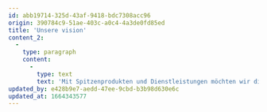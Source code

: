 ```yaml
---
id: abb19714-325d-43af-9418-bdc7308acc96
origin: 390784c9-51ae-403c-a0c4-4a3de0fd85ed
title: 'Unsere vision'
content_2:
  -
    type: paragraph
    content:
      -
        type: text
        text: 'Mit Spitzenprodukten und Dienstleistungen möchten wir die beste Wahl für hochwertige, maßgefertigte Möbel bleiben. Mit unserem Wissen, unserer Erfahrung und unserer Technologie möchten wir die Erwartungen unserer Kunden auch bei den größten Herausforderungen erfüllen und übertreffen. Gleichzeitig setzen wir unsere Bemühungen für eine sauberere Umwelt und eine bessere Zukunft für unsere Nachkommen fort, indem wir nachhaltige Materialien und Lösungen wählen und die Prozesse optimieren.'
updated_by: e428b9e7-aedd-47ee-9cbd-b3b98d630e6c
updated_at: 1664343577
---
```

